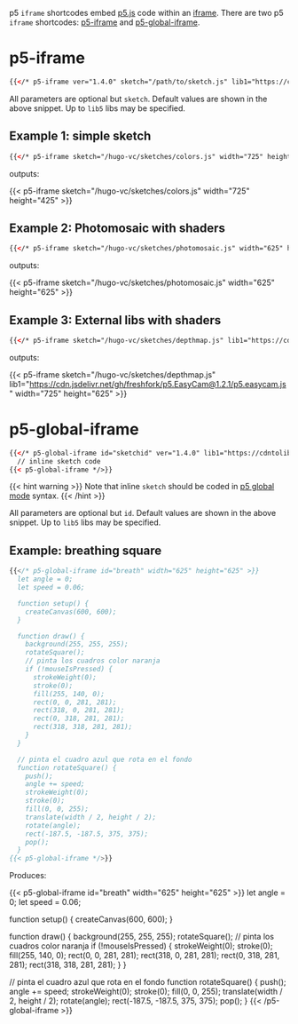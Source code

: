 p5 `iframe` shortcodes embed [p5.js](https://p5js.org/) code within an [iframe](https://developer.mozilla.org/en-US/docs/Web/HTML/Element/iframe). There are two p5 `iframe` shortcodes: [p5-iframe](#p5-iframe) and [p5-global-iframe](#p5-global-iframe).

# p5-iframe

```html
{{</* p5-iframe ver="1.4.0" sketch="/path/to/sketch.js" lib1="https://cdntolib1/lib1.js" width="800" height="600" */>}}
```

All parameters are optional but `sketch`. Default values are shown in the above snippet. Up to `lib5` libs may be specified.

## Example 1: simple sketch

```html
{{</* p5-iframe sketch="/hugo-vc/sketches/colors.js" width="725" height="425 */>}}
```

outputs:

{{< p5-iframe sketch="/hugo-vc/sketches/colors.js" width="725" height="425" >}}

## Example 2: Photomosaic with shaders

```html
{{</* p5-iframe sketch="/hugo-vc/sketches/photomosaic.js" width="625" height="625" */>}}
```

outputs:

{{< p5-iframe sketch="/hugo-vc/sketches/photomosaic.js" width="625" height="625" >}}

## Example 3: External libs with shaders

```html
{{</* p5-iframe sketch="/hugo-vc/sketches/depthmap.js" lib1="https://cdn.jsdelivr.net/gh/freshfork/p5.EasyCam@1.2.1/p5.easycam.js" width="725" height="625" */>}}
```

outputs:

{{< p5-iframe sketch="/hugo-vc/sketches/depthmap.js" lib1="https://cdn.jsdelivr.net/gh/freshfork/p5.EasyCam@1.2.1/p5.easycam.js" width="725" height="625" >}}

# p5-global-iframe

```html
{{</* p5-global-iframe id="sketchid" ver="1.4.0" lib1="https://cdntolib1/lib1.js" width="800" height="600" >}}
  // inline sketch code
{{< p5-global-iframe */>}}
```

{{< hint warning >}}
Note that inline `sketch` should be coded in [p5 global mode](https://github.com/processing/p5.js/wiki/Global-and-instance-mode) syntax.
{{< /hint >}}

All parameters are optional but `id`. Default values are shown in the above snippet. Up to `lib5` libs may be specified.

## Example: breathing square

```js
{{</* p5-global-iframe id="breath" width="625" height="625" >}}
  let angle = 0;
  let speed = 0.06;

  function setup() {
    createCanvas(600, 600);
  }

  function draw() {
    background(255, 255, 255);
    rotateSquare();
    // pinta los cuadros color naranja
    if (!mouseIsPressed) {
      strokeWeight(0);
      stroke(0);
      fill(255, 140, 0);
      rect(0, 0, 281, 281);
      rect(318, 0, 281, 281);
      rect(0, 318, 281, 281);
      rect(318, 318, 281, 281);
    }
  }

  // pinta el cuadro azul que rota en el fondo
  function rotateSquare() {
    push();
    angle += speed;
    strokeWeight(0);
    stroke(0);
    fill(0, 0, 255);
    translate(width / 2, height / 2);
    rotate(angle);
    rect(-187.5, -187.5, 375, 375);
    pop();
  }
{{< p5-global-iframe */>}}
```

Produces:

{{< p5-global-iframe id="breath" width="625" height="625" >}}
  let angle = 0;
  let speed = 0.06;

  function setup() {
    createCanvas(600, 600);
  }

  function draw() {
    background(255, 255, 255);
    rotateSquare();
    // pinta los cuadros color naranja
    if (!mouseIsPressed) {
      strokeWeight(0);
      stroke(0);
      fill(255, 140, 0);
      rect(0, 0, 281, 281);
      rect(318, 0, 281, 281);
      rect(0, 318, 281, 281);
      rect(318, 318, 281, 281);
    }
  }

  // pinta el cuadro azul que rota en el fondo
  function rotateSquare() {
    push();
    angle += speed;
    strokeWeight(0);
    stroke(0);
    fill(0, 0, 255);
    translate(width / 2, height / 2);
    rotate(angle);
    rect(-187.5, -187.5, 375, 375);
    pop();
  }
{{< /p5-global-iframe >}}